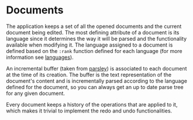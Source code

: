 # Documents

The application keeps a set of all the opened documents and the current document being edited. The most defining attribute of a document is its language since it determines the way it will be parsed and the functionality available when modifying it. The language assigned to a document is defined based on the `:rank` function defined for each language (for more information see [languages][1]).

An incremental buffer (taken from [parsley][1]) is associated to each document at the time of its creation. The buffer is the text representation of the document's content and is incrementally parsed according to the language defined for the document, so you can always get an up to date parse tree for any given document.

Every document keeps a history of the operations that are applied to it, which makes it trivial to implement the redo and undo functionalities.

  [1]: ./lab.core.lang.md
  [2]: https://github.com/cgrand/parsley/